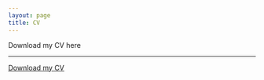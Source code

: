 ```yaml
---
layout: page
title: CV
---
```



<p class="lead">
Download my CV here
</p>

---

[Download my CV](/Users/hectorbahamonde/RU/CV/Inglés_academico/fancy-cv/cv.pdf)